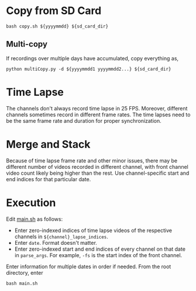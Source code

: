 # Copy from SD Card

`bash copy.sh ${yyyymmdd} ${sd_card_dir}`

## Multi-copy
If recordings over multiple days have accumulated, copy everything as,

`python multiCopy.py -d ${yyyymmdd1 yyyymmdd2...} ${sd_card_dir}`

# Time Lapse

The channels don't always record time lapse in 25 FPS. Moreover, different channels sometimes record in different frame rates. The time lapses need to be the same frame rate and duration for proper synchronization.

# Merge and Stack

Because of time lapse frame rate and other minor issues, there may be different number of videos recorded in different channel, with front channel video count likely being higher than the rest. Use channel-specific start and end indices for that particular date.

# Execution

Edit [main.sh](main.sh) as follows:

- Enter zero-indexed indices of time lapse videos of the respective channels in `${channel}_lapse_indices`.
- Enter `date`. Format doesn't matter.
- Enter zero-indexed start and end indices of every channel on that date in `parse_args`. For example, `-fs` is the start index of the front channel.

Enter information for multiple dates in order if needed. From the root directory, enter

`bash main.sh`